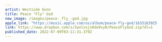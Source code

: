 ```yaml
---
artist: Westside Gunn
title: Peace "Fly" God
new_image: /images/peace-_fly_-god.jpg
apple_link: "https://music.apple.com/us/album/peace-fly-god/1633163925 "
link: https://www.dropbox.com/s/2wolxxjs0de9vy0/PeaceFlyGod.zip?dl=1
published_date: 2022-07-09T03:11:31.379Z
---
```

